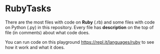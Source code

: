 # RubyTasks

There are the most files with code on **Ruby** (.rb) and some files with code on Python (.py) in this repository.
Every file has **description** on the top of file (in comments) about what code does.

You can run code on this playground https://repl.it/languages/ruby to see how it work and what it does.

